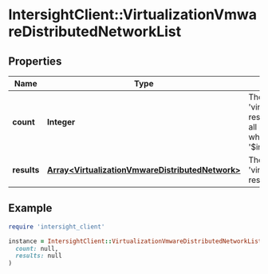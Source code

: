 # IntersightClient::VirtualizationVmwareDistributedNetworkList

## Properties

| Name | Type | Description | Notes |
| ---- | ---- | ----------- | ----- |
| **count** | **Integer** | The total number of &#39;virtualization.VmwareDistributedNetwork&#39; resources matching the request, accross all pages. The &#39;Count&#39; attribute is included when the HTTP GET request includes the &#39;$inlinecount&#39; parameter. | [optional] |
| **results** | [**Array&lt;VirtualizationVmwareDistributedNetwork&gt;**](VirtualizationVmwareDistributedNetwork.md) | The array of &#39;virtualization.VmwareDistributedNetwork&#39; resources matching the request. | [optional] |

## Example

```ruby
require 'intersight_client'

instance = IntersightClient::VirtualizationVmwareDistributedNetworkList.new(
  count: null,
  results: null
)
```

